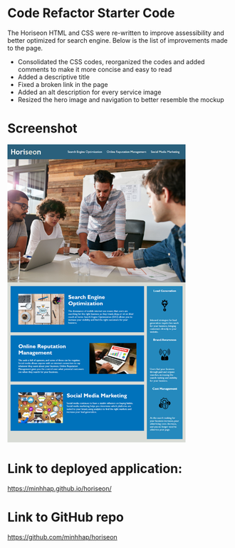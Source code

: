 # Code Refactor Starter Code
The Horiseon HTML and CSS were re-written to improve assessibility and better optimized for search engine. Below is the list of improvements made to the page.

* Consolidated the CSS codes, reorganized the codes and added comments to make it more concise and easy to read
* Added a descriptive title
* Fixed a broken link in the page
* Added an alt description for every service image
* Resized the hero image and navigation to better resemble the mockup


# Screenshot
<div>
    <img src="./assets/images/screenshot.png" width="400px"></img> 
</div>

# Link to deployed application: 
https://minhhap.github.io/horiseon/

# Link to GitHub repo
https://github.com/minhhap/horiseon
